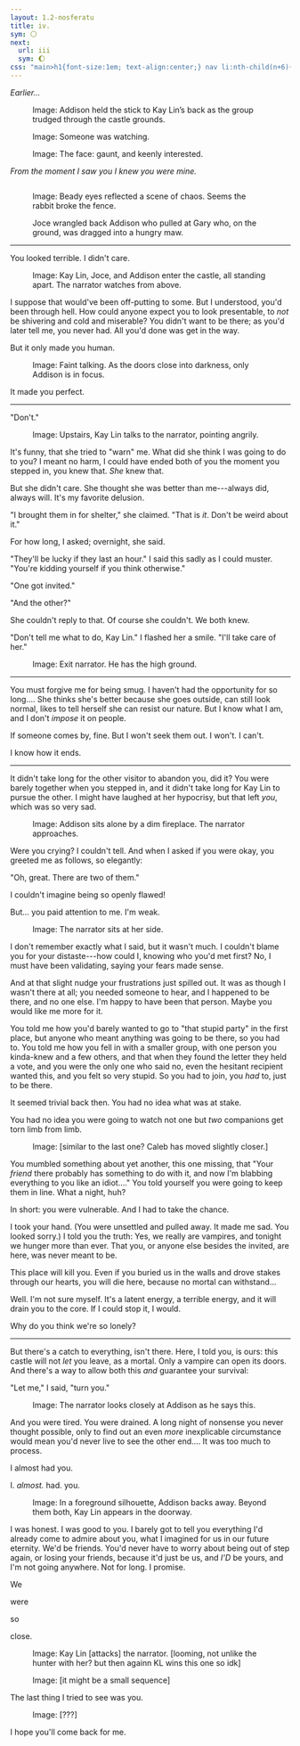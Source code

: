 ```yaml
---
layout: 1.2-nosferatu
title: iv.
sym: 🌕︎
next:
  url: iii
  sym: 🌔︎
css: "main>h1{font-size:1em; text-align:center;} nav li:nth-child(n+6){display:none;} header h2{color:#404040;} nav li:nth-child(5){color:#808080;} figcaption{text-align:center; color:#9f9f9f;} i span{display:block; text-align:center;} hr{margin:5em auto;} hr:first-child+p{text-align:center;} p{text-transform:lowercase; max-width:20em; color:#bfbfbf; font-size:.95em;} .dlg,figcaption p{text-transform:none;} #short{margin:2em auto;} #early{display:block; text-align:center; text-transform:none; margin:5em auto; padding-left:1em;}"
---
```

<!--additions/thoughts from last night:
- joce doesn't just ditch addison, she's looking for a key! and addison is Tired:tm:. joce was basically like "look i get it i am also exhausted but like, i'm gonna go search, and whether you stay close or not is up to you." (far as addison's concerned she got ditched anyway, though.)
	- update nvm, had there be a bit of a Physical Altercation outside :^) they didn't beat each other up or anything but like, gestures vaguely at the silhouettes, they're just. straight-up avoiding each other on entry now lmao
- at the end: KL throws something at Caleb? then goes in for the kill. I nuked their powers so this has just gotta be straight-up physical assault lmao, bonus points if she stabs him with something (that she later uses on herself)
- either here or next part: "I just want to go home, fall asleep, and when I wake up this will all have been some nightmare."
-->

<i id="early">Earlier...</i>

<figure><img src="{%include url.html%}/assets/img/au/4-01.png" alt=""/>
<figcaption><span class="x">Image: </span>Addison held the stick to Kay Lin’s back as the group trudged through the castle grounds.</figcaption></figure>

<figure><img src="{%include url.html%}/assets/img/au/4-02.png" alt=""/>
<figcaption><span class="x">Image: </span>Someone was watching.</figcaption></figure>

<figure><img src="{%include url.html%}/assets/img/au/4-03.png" alt=""/>
<figcaption><span class="x">Image: </span>The face: gaunt, and keenly interested.</figcaption></figure>

<div class="book" markdown="1">
<i><span>From the moment I saw you</span> <span>I knew you were mine.</span></i>
</div>

<figure><img src="{%include url.html%}/assets/img/au/4-04.png" alt=""/>
<figcaption><p><span class="x">Image: </span>Beady eyes reflected a scene of chaos. Seems the rabbit broke the fence.</p><p>Joce wrangled back Addison who pulled at Gary who, on the ground, was dragged into a hungry maw.</p></figcaption></figure>

<div class="book" markdown="1">

----

You looked terrible. I didn't care.

<figure><img src="{%include url.html%}/assets/img/au/4-05.png" alt=""/>
<figcaption><span class="block"><span class="x">Image: </span>Kay Lin, Joce, and Addison enter the castle, all standing apart.</span> <span class="block">The narrator watches from above.</span></figcaption></figure>

I suppose that would've been off-putting to some. But I understood, you'd been through hell. How could anyone expect you to look presentable, to *not* be shivering and cold and miserable? You didn't want to be there; as you'd later tell me, you never had. All you'd done was get in the way.

But it only made you human.

<figure><img src="{%include url.html%}/assets/img/au/4-06.png" alt=""/>
<figcaption><span class="x">Image: </span>Faint talking. As the doors close into darkness, only Addison is in focus.</figcaption></figure>

It made you perfect.

----

<span class="dlg">"Don't."</span>

<figure><img src="{%include url.html%}/assets/img/au/4-07.png" alt=""/>
<figcaption><span class="x">Image: </span> Upstairs, Kay Lin talks to the narrator, pointing angrily.</figcaption></figure>

It's funny, that she tried to "warn" me. What did she think I was going to do to you? I meant no harm, I could have ended both of you the moment you stepped in, you knew that. *She* knew that.

But she didn't care. She thought she was better than me---always did, always will. It's my favorite delusion.

<span class="dlg">"I brought them in for shelter,"</span> she claimed. <span class="dlg">"That is *it*. Don't be weird about it."</span>

For how long, I asked; overnight, she said.

"They'll be lucky if they last an hour." I said this sadly as I could muster. "You're kidding yourself if you think otherwise."

<span class="dlg">"One got invited."</span>

"And the other?"

She couldn't reply to that. Of course she couldn't. We both knew.

"Don't tell me what to do, Kay Lin." I flashed her a smile. "I'll take care of her."

<figure><img src="{%include url.html%}/assets/img/au/4-08.png" alt=""/>
<figcaption><span class="x">Image: </span>Exit narrator. He has the high ground.</figcaption></figure>

----

You must forgive me for being smug. I&nbsp;haven't had the opportunity for so long.... She thinks she's better because she goes outside, can still look normal, likes to tell herself she can resist our nature. But I know what I am, and I don't *impose* it on people.

If someone comes by, fine. But I won't seek them out. I won't. I can't.

I know how it ends.

----

It didn't take long for the other visitor to abandon you, did it? You were barely together when you stepped in, and it didn't take long for Kay Lin to pursue the other. I might have laughed at her hypocrisy, but that left *you*, which was so very sad.

<figure><img src="https://via.placeholder.com/400x300.png" alt=""/>
<figcaption><span class="x">Image: </span>Addison sits alone by a dim fireplace. The narrator approaches.</figcaption></figure><!--pooooossible tweak here, too: Addison looking for info? like yeah she's tired and she's probably not gonna find anything, but it makes her less passive. (or she could like, /look/ like she's searching, albeit barely able to focus. doesn't matter. Caleb doesn't know shit)-->

Were you crying? I couldn't tell. And when I asked if you were okay, you greeted me as follows, so elegantly:

<span class="dlg">"Oh, great. There are two of them."</span>

I couldn't imagine being so openly flawed!<!--is this caleb?? is this caleb????? being openly flawed is kind of his whole schtick. just tweak the wording, this is supposed to be in a similar vein as the opening bit: "your personality actively repulses me but like, as soon as i saw you bossing kl around i wsa sold lmao. you are pitiful, let me outdo that"-->

But... you paid attention to me. I'm weak.

<figure><img src="https://via.placeholder.com/400x300.png" alt=""/>
<figcaption><span class="x">Image: </span>The narrator sits at her side.</figcaption></figure>

I don't remember exactly what I said, but it wasn't much. I couldn't blame you for your distaste---how could I, knowing who you'd met first? No, I must have been validating, saying your fears made sense.

And at that slight nudge your frustrations just spilled out. It was as though I wasn't there at all; you needed someone to hear, and I happened to be there, and no one else. I'm happy to have been that person. Maybe you would like me more for it.<!--...?? it's. it's Fine ig but could be rephrased-->

You told me how you'd barely wanted to go to "that stupid party" in the first place, but anyone who meant anything was going to be there, so you had to. You told me how you fell in with a smaller group, with one person you kinda-knew and a few others, and that when they found the letter they held a vote, and you were the only one who said no, even the hesitant recipient wanted this, and you felt so very stupid. So you had to join, you *had* to, just to be there.

It seemed trivial back then. You had no idea what was at stake.

You had no idea you were going to watch not one but *two* companions get torn limb from limb.

<figure><img src="https://via.placeholder.com/400x300.png" alt=""/>
<figcaption><span class="x">Image: </span>[similar to the last one? Caleb has moved slightly closer.]</figcaption></figure>

You mumbled something about yet another, this one missing, that <span class="dlg">"Your *friend* there probably has something to do with it, and now I'm blabbing everything to you like an idiot...."</span> You told yourself you were going to keep them in line. What a night, huh?

In short: you were vulnerable. And I had to take the chance.

I took your hand. (You were unsettled and pulled away. It made me sad. You looked sorry.) I told you the truth: Yes, we really are vampires, and tonight we hunger more than ever. That you, or anyone else besides the invited, are here, was never meant to be.

This place will kill you. Even if you buried us in the walls and drove stakes through our hearts, you will die here, because no mortal can withstand...

Well. I'm not sure myself. It's a latent energy, a terrible energy, and it will drain you to the core. If I could stop it, I would.

Why do you think we're so lonely?

<hr id="short">

But there's a catch to everything, isn't there. Here, I told you, is ours: this castle will not *let* you leave, as a mortal. Only a vampire can open its doors. And there's a way to allow both this *and* guarantee your survival:

"Let me," I said, "turn you."

<figure><img src="https://via.placeholder.com/400x300.png" alt=""/>
<figcaption><span class="x">Image: </span>The narrator looks closely at Addison as he says this.</figcaption></figure>

And you were tired. You were drained. A long night of nonsense you never thought possible, only to find out an even *more* inexplicable circumstance would mean you'd never live to see the other end.... It was too much to process.

I almost had you.

<span class="dlg">I. *almost.* had. you.</span>

<figure><img src="https://via.placeholder.com/400x300.png" alt=""/>
<figcaption><span class="block"><span class="x">Image: </span>In a foreground silhouette, Addison backs away.<!--caleb's an unreliable narrator; he makes it seem like he wsa This close, maybe addison was (byh her own admission?) too tired to protest, but she /did/ back off. kl was like "owo i hear protest?"--></span> <span class="block">Beyond them both, Kay Lin appears in the doorway.</span></figcaption></figure>

I was honest. I was good to you. I barely got to tell you everything I'd already come to admire about you, what I imagined for us in our future eternity. We'd be friends. You'd never have to worry about being out of step again, or losing your friends, because it'd just be us, and *<span style="text-transform:uppercase;">I'd</span>* be yours, and I'm not going anywhere. Not for long. I promise.

We

were

so

close.

<figure><img src="https://via.placeholder.com/400x300.png" alt=""/>
<figcaption><span class="x">Image: </span>Kay Lin [attacks] the narrator. [looming, not unlike the hunter with her? but then againn KL wins this one so idk]</figcaption></figure>

<figure><img src="https://via.placeholder.com/400x300.png" alt=""/>
<figcaption><span class="x">Image: </span>[it might be a small sequence]</figcaption></figure>

The last thing I tried to see was you.

<figure><img src="https://via.placeholder.com/400x300.png" alt=""/>
<figcaption><span class="x">Image: </span>[???]</figcaption></figure>

I hope you'll come back for me.
</div>